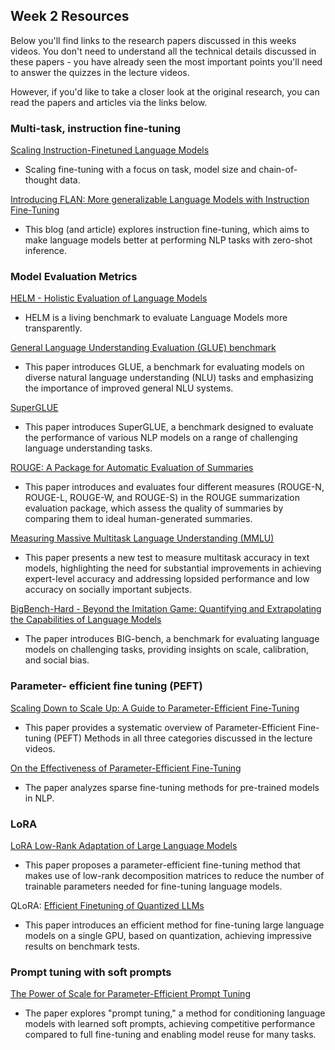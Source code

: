 ## Week 2 Resources
Below you'll find links to the research papers discussed in this weeks videos. You don't need to understand all the technical details discussed in these papers - you have already seen the most important points you'll need to answer the quizzes in the lecture videos. 

However, if you'd like to take a closer look at the original research, you can read the papers and articles via the links below. 


### Multi-task, instruction fine-tuning
[Scaling Instruction-Finetuned Language Models](https://arxiv.org/pdf/2210.11416.pdf)
 - Scaling fine-tuning with a focus on task, model size and chain-of-thought data.

[Introducing FLAN: More generalizable Language Models with Instruction Fine-Tuning](https://ai.googleblog.com/2021/10/introducing-flan-more-generalizable.html)
 - This blog (and article) explores instruction fine-tuning, which aims to make language models better at performing NLP tasks with zero-shot inference.

### Model Evaluation Metrics
[HELM - Holistic Evaluation of Language Models](https://crfm.stanford.edu/helm/latest/)
 - HELM is a living benchmark to evaluate Language Models more transparently. 

[General Language Understanding Evaluation (GLUE) benchmark](https://openreview.net/pdf?id=rJ4km2R5t7)
 - This paper introduces GLUE, a benchmark for evaluating models on diverse natural language understanding (NLU) tasks and emphasizing the importance of improved general NLU systems.

[SuperGLUE](https://super.gluebenchmark.com/)
 - This paper introduces SuperGLUE, a benchmark designed to evaluate the performance of various NLP models on a range of challenging language understanding tasks.

[ROUGE: A Package for Automatic Evaluation of Summaries](https://aclanthology.org/W04-1013.pdf)
 - This paper introduces and evaluates four different measures (ROUGE-N, ROUGE-L, ROUGE-W, and ROUGE-S) in the ROUGE summarization evaluation package, which assess the quality of summaries by comparing them to ideal human-generated summaries.

[Measuring Massive Multitask Language Understanding (MMLU)](https://arxiv.org/pdf/2009.03300.pdf)
 - This paper presents a new test to measure multitask accuracy in text models, highlighting the need for substantial improvements in achieving expert-level accuracy and addressing lopsided performance and low accuracy on socially important subjects.

[BigBench-Hard - Beyond the Imitation Game: Quantifying and Extrapolating the Capabilities of Language Models](https://arxiv.org/pdf/2206.04615.pdf)
 - The paper introduces BIG-bench, a benchmark for evaluating language models on challenging tasks, providing insights on scale, calibration, and social bias.

### Parameter- efficient fine tuning (PEFT)
[Scaling Down to Scale Up: A Guide to Parameter-Efficient Fine-Tuning](https://arxiv.org/pdf/2303.15647.pdf)
 - This paper provides a systematic overview of Parameter-Efficient Fine-tuning (PEFT) Methods in all three categories discussed in the lecture videos.

[On the Effectiveness of Parameter-Efficient Fine-Tuning](https://arxiv.org/pdf/2211.15583.pdf)
 - The paper analyzes sparse fine-tuning methods for pre-trained models in NLP.

### LoRA
[LoRA Low-Rank Adaptation of Large Language Models](https://arxiv.org/pdf/2106.09685.pdf)
 -  This paper proposes a parameter-efficient fine-tuning method that makes use of low-rank decomposition matrices to reduce the number of trainable parameters needed for fine-tuning language models.

QLoRA: [Efficient Finetuning of Quantized LLMs](https://arxiv.org/pdf/2305.14314.pdf)
 - This paper introduces an efficient method for fine-tuning large language models on a single GPU, based on quantization, achieving impressive results on benchmark tests.

### Prompt tuning with soft prompts
[The Power of Scale for Parameter-Efficient Prompt Tuning](https://arxiv.org/pdf/2104.08691.pdf)
 - The paper explores "prompt tuning," a method for conditioning language models with learned soft prompts, achieving competitive performance compared to full fine-tuning and enabling model reuse for many tasks.

